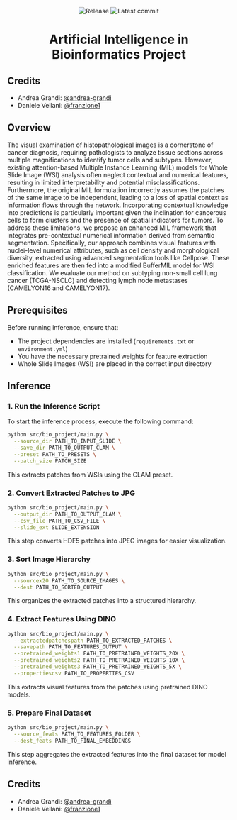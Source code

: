 <div align="center">

![Release](https://img.shields.io/github/v/tag/andrea-grandi/bio_project.svg?sort=semver)
![Latest commit](https://img.shields.io/github/last-commit/andrea-grandi/bio_project)

# **Artificial Intelligence in Bioinformatics Project**

</div>

## Credits

- Andrea Grandi: [@andrea-grandi](https://github.com/andrea-grandi)
- Daniele Vellani: [@franzione1](https://github.com/franzione1)

## Overview
The visual examination of histopathological images is a cornerstone of cancer diagnosis, requiring pathologists to analyze tissue sections across multiple magnifications to identify tumor cells and subtypes. However, existing attention-based Multiple Instance Learning (MIL) models for Whole Slide Image (WSI) analysis often neglect contextual and numerical features, resulting in limited interpretability and potential misclassifications. Furthermore, the original MIL formulation incorrectly assumes the patches of the same image to be independent, leading to a loss of spatial context as information flows through the network. Incorporating contextual knowledge into predictions is particularly important given the inclination for cancerous cells to form clusters and the presence of spatial indicators for tumors. To address these limitations, we propose an enhanced MIL framework that integrates pre-contextual numerical information derived from semantic segmentation. Specifically, our approach combines visual features with nuclei-level numerical attributes, such as cell density and morphological diversity, extracted using advanced segmentation tools like Cellpose. These enriched features are then fed into a modified BufferMIL model for WSI classification. We evaluate our method on subtyping non-small cell lung cancer (TCGA-NSCLC) and detecting lymph node metastases (CAMELYON16 and CAMELYON17).

## Prerequisites
Before running inference, ensure that:
- The project dependencies are installed (`requirements.txt` or `environment.yml`)
- You have the necessary pretrained weights for feature extraction
- Whole Slide Images (WSI) are placed in the correct input directory

## Inference

### 1. Run the Inference Script
To start the inference process, execute the following command:
```bash
python src/bio_project/main.py \
  --source_dir PATH_TO_INPUT_SLIDE \
  --save_dir PATH_TO_OUTPUT_CLAM \
  --preset PATH_TO_PRESETS \
  --patch_size PATCH_SIZE
```
This extracts patches from WSIs using the CLAM preset.

### 2. Convert Extracted Patches to JPG
```bash
python src/bio_project/main.py \
  --output_dir PATH_TO_OUTPUT_CLAM \
  --csv_file PATH_TO_CSV_FILE \
  --slide_ext SLIDE_EXTENSION
```
This step converts HDF5 patches into JPEG images for easier visualization.

### 3. Sort Image Hierarchy
```bash
python src/bio_project/main.py \
  --sourcex20 PATH_TO_SOURCE_IMAGES \
  --dest PATH_TO_SORTED_OUTPUT
```
This organizes the extracted patches into a structured hierarchy.

### 4. Extract Features Using DINO
```bash
python src/bio_project/main.py \
  --extractedpatchespath PATH_TO_EXTRACTED_PATCHES \
  --savepath PATH_TO_FEATURES_OUTPUT \
  --pretrained_weights1 PATH_TO_PRETRAINED_WEIGHTS_20X \
  --pretrained_weights2 PATH_TO_PRETRAINED_WEIGHTS_10X \
  --pretrained_weights3 PATH_TO_PRETRAINED_WEIGHTS_5X \
  --propertiescsv PATH_TO_PROPERTIES_CSV
```
This extracts visual features from the patches using pretrained DINO models.

### 5. Prepare Final Dataset
```bash
python src/bio_project/main.py \
  --source_feats PATH_TO_FEATURES_FOLDER \
  --dest_feats PATH_TO_FINAL_EMBEDDINGS
```
This step aggregates the extracted features into the final dataset for model inference.

## Credits

- Andrea Grandi: [@andrea-grandi](https://github.com/andrea-grandi)
- Daniele Vellani: [@franzione1](https://github.com/franzione1)


